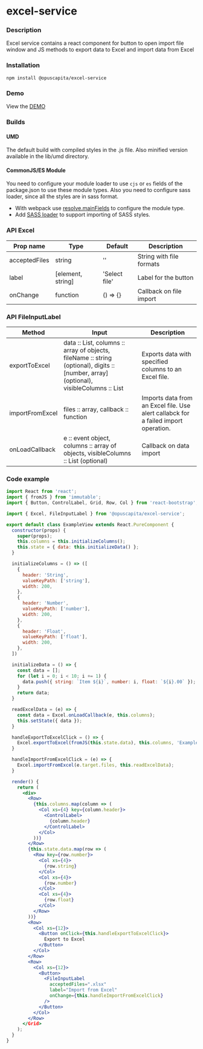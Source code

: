 # excel-service

### Description
Excel service contains a react component for button to open import file window and JS methods to export data to Excel and import data from Excel

### Installation
```
npm install @opuscapita/excel-service
```

### Demo
View the [DEMO](https://opuscapita.github.io/excel-service)

### Builds
#### UMD
The default build with compiled styles in the .js file. Also minified version available in the lib/umd directory.
#### CommonJS/ES Module
You need to configure your module loader to use `cjs` or `es` fields of the package.json to use these module types.
Also you need to configure sass loader, since all the styles are in sass format.
* With webpack use [resolve.mainFields](https://webpack.js.org/configuration/resolve/#resolve-mainfields) to configure the module type.
* Add [SASS loader](https://github.com/webpack-contrib/sass-loader) to support importing of SASS styles.

### API Excel
| Prop name                | Type             | Default                                  | Description                              |
| ------------------------ | ---------------- | ---------------------------------------- | ---------------------------------------- |
| acceptedFiles            | string           | ''                                       | String with file formats                 |
| label                    | [element, string] | 'Select file'                           | Label for the button                     |
| onChange                 | function         | () => {}                                 | Callback on file import                  |

### API FileInputLabel
| Method                   | Input                                                       | Description                              |
| ------------------------ | ----------------------------------------------------------- | ---------------------------------------- |
| exportToExcel            | data :: List, columns :: array of objects, fileName :: string (optional), digits :: [number, array] (optional), visibleColumns :: List | Exports data with specified columns to an Excel file. |
| importFromExcel          | files :: array, callback :: function                        | Imports data from an Excel file. Use alert callabck for a failed import operation. |
| onLoadCallback           | e :: event object, columns :: array of objects, visibleColumns :: List (optional) | Callback on data import |

### Code example
```jsx
import React from 'react';
import { fromJS } from 'immutable';
import { Button, ControlLabel, Grid, Row, Col } from 'react-bootstrap';

import { Excel, FileInputLabel } from '@opuscapita/excel-service';

export default class ExampleView extends React.PureComponent {
  constructor(props) {
    super(props);
    this.columns = this.initializeColumns();
    this.state = { data: this.initializeData() };
  }

  initializeColumns = () => ([
    {
      header: 'String',
      valueKeyPath: ['string'],
      width: 200,
    },
    {
      header: 'Number',
      valueKeyPath: ['number'],
      width: 200,
    },
    {
      header: 'Float',
      valueKeyPath: ['float'],
      width: 200,
    },
  ])

  initializeData = () => {
    const data = [];
    for (let i = 0; i < 10; i += 1) {
      data.push({ string: `Item ${i}`, number: i, float: `${i}.00` });
    }
    return data;
  }

  readExcelData = (e) => {
    const data = Excel.onLoadCallback(e, this.columns);
    this.setState({ data });
  }

  handleExportToExcelClick = () => {
    Excel.exportToExcel(fromJS(this.state.data), this.columns, 'ExampleExport');
  }

  handleImportFromExcelClick = (e) => {
    Excel.importFromExcel(e.target.files, this.readExcelData);
  }

  render() {
    return (
      <div>
        <Row>
          {this.columns.map(column => (
            <Col xs={4} key={column.header}>
              <ControlLabel>
                {column.header}
              </ControlLabel>
            </Col>
          ))}
        </Row>
        {this.state.data.map(row => (
          <Row key={row.number}>
            <Col xs={4}>
              {row.string}
            </Col>
            <Col xs={4}>
              {row.number}
            </Col>
            <Col xs={4}>
              {row.float}
            </Col>
          </Row>
        ))}
        <Row>
          <Col xs={12}>
            <Button onClick={this.handleExportToExcelClick}>
              Export to Excel
            </Button>
          </Col>
        </Row>
        <Row>
          <Col xs={12}>
            <Button>
              <FileInputLabel
                acceptedFiles=".xlsx"
                label="Import from Excel"
                onChange={this.handleImportFromExcelClick}
              />
            </Button>
          </Col>
        </Row>
      </Grid>
    );
  }
}
```

